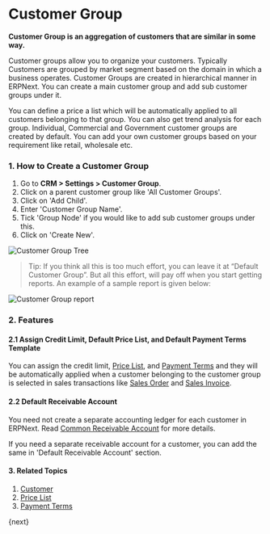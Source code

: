 <!-- add-breadcrumbs -->
# Customer Group

**Customer Group is an aggregation of customers that are similar in some way.**

Customer groups allow you to organize your customers. Typically Customers are grouped by market segment based on the domain in which a business operates. Customer Groups are created in hierarchical manner in ERPNext. You can create a main customer group and add sub customer groups under it.

You can define a price a list which will be automatically applied to all customers belonging to that group. You can also get trend analysis for each group. Individual, Commercial and Government customer groups are created by default. You can add your own customer groups based on your requirement like retail, wholesale etc.

### 1. How to Create a Customer Group
1. Go to **CRM > Settings > Customer Group**.
1. Click on a parent customer group like 'All Customer Groups'.
1. Click on 'Add Child'.
2. Enter 'Customer Group Name'.
3. Tick 'Group Node' if you would like to add sub customer groups under this.
4. Click on 'Create New'.

<img class="screenshot" alt="Customer Group Tree" src="{{docs_base_url}}/assets/img/crm/customer-group-tree.png">

> Tip: If you think all this is too much effort, you can leave it at “Default
Customer Group”. But all this effort, will pay off when you start getting
reports. An example of a sample report is given below:

<img class="screenshot" alt="Customer Group report" src="{{docs_base_url}}/assets/img/crm/sales-analytics-customer.gif">

### 2. Features

#### 2.1 Assign Credit Limit, Default Price List, and Default Payment Terms Template

You can assign the credit limit, [Price List](/docs/user/manual/en/setting-up/price-lists), and [Payment Terms](/docs/user/manual/en/accounts/payment-terms) and they will be automatically applied when a customer belonging to the customer group is selected in sales transactions like [Sales Order](/docs/user/manual/en/selling/sales-order) and [Sales Invoice](/docs/user/manual/en/accounts/sales-invoice).

#### 2.2 Default Receivable Account

You need not create a separate accounting ledger for each customer in ERPNext. Read [Common Receivable Account](/docs/user/manual/en/accounts/articles/common-receivable-account) for more details.

If you need a separate receivable account for a customer, you can add the same in 'Default Receivable Account' section.

#### 3. Related Topics
1. [Customer](/docs/user/manual/en/CRM/customer)
1. [Price List](/docs/user/manual/en/setting-up/price-lists)
1. [Payment Terms](/docs/user/manual/en/accounts/payment-terms)

{next}
